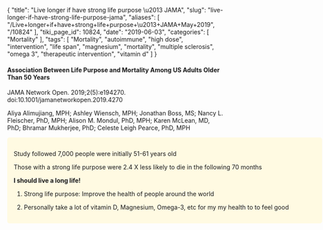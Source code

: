 {
    "title": "Live longer if have strong life purpose \u2013 JAMA",
    "slug": "live-longer-if-have-strong-life-purpose-jama",
    "aliases": [
        "/Live+longer+if+have+strong+life+purpose+\u2013+JAMA+May+2019",
        "/10824"
    ],
    "tiki_page_id": 10824,
    "date": "2019-06-03",
    "categories": [
        "Mortality"
    ],
    "tags": [
        "Mortality",
        "autoimmune",
        "high dose",
        "intervention",
        "life span",
        "magnesium",
        "mortality",
        "multiple sclerosis",
        "omega 3",
        "therapeutic intervention",
        "vitamin d"
    ]
}


#### Association Between Life Purpose and Mortality Among US Adults Older Than 50 Years

JAMA Network Open. 2019;2(5):e194270. doi:10.1001/jamanetworkopen.2019.4270 

Aliya Alimujiang, MPH; Ashley Wiensch, MPH; Jonathan Boss, MS; Nancy L. Fleischer, PhD, MPH; Alison M. Mondul, PhD, MPH; Karen McLean, MD, PhD; Bhramar Mukherjee, PhD; Celeste Leigh Pearce, PhD, MPH

<div class="border" style="background-color:#FFFAE2;padding:15px;margin:10px 0;border-radius:5px;width:700px">

Study followed 7,000 people were initially 51-61 years old

Those with a strong life purpose were 2.4 X less likely to die in the following 70 months

 **I should live a long life!** 

1. Strong life purpose: Improve the health of people around the world

1. Personally take a lot of vitamin D, Magnesium, Omega-3, etc for my my health to to feel good